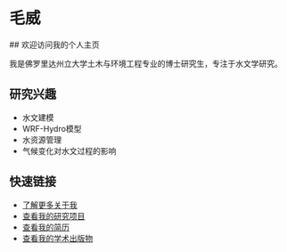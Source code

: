 <div class="hero-section">
  <h1>毛威</h1>
</div>

<div class="content">
  ## 欢迎访问我的个人主页
  
  我是佛罗里达州立大学土木与环境工程专业的博士研究生，专注于水文学研究。
  
  ## 研究兴趣
  
  * 水文建模
  * WRF-Hydro模型
  * 水资源管理
  * 气候变化对水文过程的影响
  
  ## 快速链接
  
  * [了解更多关于我](about.md)
  * [查看我的研究项目](research.md)
  * [查看我的简历](cv/index.md)
  * [查看我的学术出版物](publications.md)
  
</div>